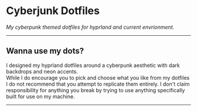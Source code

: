 # Cyberjunk Dotfiles
*My cyberpunk themed dotfiles for hyprland and current envrionment.*
<hr>
<h2>Wanna use my dots?</h2>
<p>I designed my hyprland dotfiles around a cyberpunk aesthetic with dark backdrops and neon accents.<br>
While I do encourage you to pick and choose what you like from my dotfiles I do not recommend that you attempt to 
replicate them entirely. I don't claim responsibility for anything you break by trying to use anything specifically built for use on my machine.</p>
<hr>

